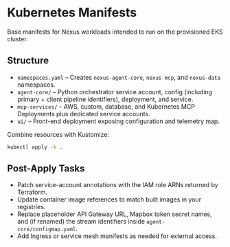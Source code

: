# Kubernetes Manifests

Base manifests for Nexus workloads intended to run on the provisioned EKS cluster.

## Structure

- `namespaces.yaml` – Creates `nexus-agent-core`, `nexus-mcp`, and `nexus-data` namespaces.
- `agent-core/` – Python orchestrator service account, config (including primary + client pipeline identifiers), deployment, and service.
- `mcp-services/` – AWS, custom, database, and Kubernetes MCP Deployments plus dedicated service accounts.
- `ui/` – Front-end deployment exposing configuration and telemetry map.

Combine resources with Kustomize:

```bash
kubectl apply -k .
```

## Post-Apply Tasks

- Patch service-account annotations with the IAM role ARNs returned by Terraform.
- Update container image references to match built images in your registries.
- Replace placeholder API Gateway URL, Mapbox token secret names, and (if renamed) the stream identifiers inside `agent-core/configmap.yaml`.
- Add Ingress or service mesh manifests as needed for external access.
